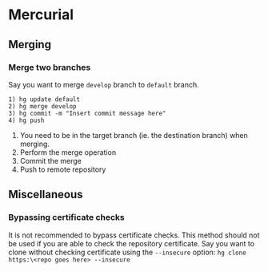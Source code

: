 # Mercurial

## Merging
### Merge two branches
Say you want to merge `develop` branch to `default` branch.

```
1) hg update default
2) hg merge develop
3) hg commit -m "Insert commit message here"
4) hg push
```
1. You need to be in the target branch (ie. the destination branch) when merging. 
2. Perform the merge operation
3. Commit the merge
4. Push to remote repository

## Miscellaneous
### Bypassing certificate checks
It is not recommended to bypass certificate checks. This method should not be used if you are able to check the repository certificate.
Say you want to clone without checking certificate using the `--insecure` option: `hg clone https:\<repo goes here> --insecure`
